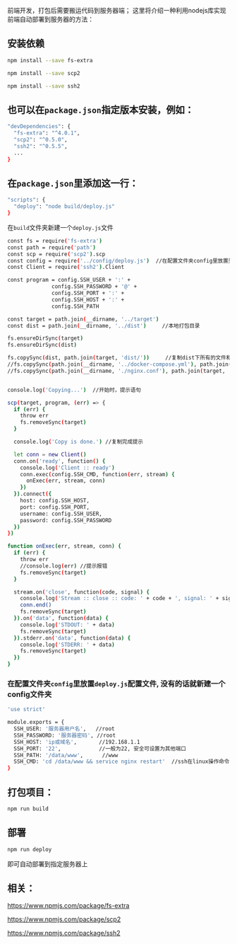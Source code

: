 前端开发，打包后需要搬运代码到服务器端；
这里将介绍一种利用nodejs库实现前端自动部署到服务器的方法：

## 安装依赖
```bash
npm install --save fs-extra
```
```bash
npm install --save scp2
```
```bash
npm install --save ssh2
```

## 也可以在`package.json`指定版本安装，例如：
```bash
"devDependencies": {
  "fs-extra": "^4.0.1",
  "scp2": "^0.5.0",
  "ssh2": "^0.5.5",
  ...
}
```

## 在`package.json`里添加这一行：
```bash
"scripts": {
  "deploy": "node build/deploy.js"
}
```

在`build`文件夹新建一个`deploy.js`文件
```bash
const fs = require('fs-extra')
const path = require('path')
const scp = require('scp2').scp
const config = require('../config/deploy.js')  //在配置文件夹config里放置另一个deploy.js配置文件
const Client = require('ssh2').Client

const program = config.SSH_USER + ':' +
              config.SSH_PASSWORD + '@' +
              config.SSH_PORT + ':' +
              config.SSH_HOST + ':' +
              config.SSH_PATH

const target = path.join(__dirname, '../target')
const dist = path.join(__dirname, '../dist')     //本地打包目录

fs.ensureDirSync(target)
fs.ensureDirSync(dist)

fs.copySync(dist, path.join(target, 'dist/'))     //复制dist下所有的文件和文件夹
//fs.copySync(path.join(__dirname, '../docker-compose.yml'), path.join(target, 'docker-compose.yml')) //docker文件，视情况
//fs.copySync(path.join(__dirname, './nginx.conf'), path.join(target, 'build/nginx.conf'))   //nginx配置文件


console.log('Copying...')  //开始时，提示语句

scp(target, program, (err) => {
  if (err) {
    throw err
    fs.removeSync(target)
  }

  console.log('Copy is done.') //复制完成提示

  let conn = new Client()
  conn.on('ready', function() {
    console.log('Client :: ready')
    conn.exec(config.SSH_CMD, function(err, stream) {
      onExec(err, stream, conn)
    })
  }).connect({
    host: config.SSH_HOST,
    port: config.SSH_PORT,
    username: config.SSH_USER,
    password: config.SSH_PASSWORD
  })
})

function onExec(err, stream, conn) {
  if (err) {
    throw err
    //console.log(err) //提示报错
    fs.removeSync(target)
  }

  stream.on('close', function(code, signal) {
    console.log('Stream :: close :: code: ' + code + ', signal: ' + signal)
    conn.end()
    fs.removeSync(target)
  }).on('data', function(data) {
    console.log('STDOUT: ' + data)
    fs.removeSync(target)
  }).stderr.on('data', function(data) {
    console.log('STDERR: ' + data)
    fs.removeSync(target)
  })
}
```

### 在配置文件夹`config`里放置`deploy.js`配置文件, 没有的话就新建一个config文件夹
```bash
'use strict'

module.exports = {
  SSH_USER: '服务器用户名',   //root
  SSH_PASSWORD: '服务器密码', //root
  SSH_HOST: 'ip或域名',       //192.168.1.1
  SSH_PORT: '22',            //一般为22, 安全可设置为其他端口
  SSH_PATH: '/data/www',      //www
  SSH_CMD: 'cd /data/www && service nginx restart'  //ssh在linux操作命令：定位到/data/www 并且执行nginx重启服务，视情况而定
}
```
## 打包项目：

```bash
npm run build
```

## 部署

```bash
npm run deploy
```

即可自动部署到指定服务器上

## 相关：
https://www.npmjs.com/package/fs-extra

https://www.npmjs.com/package/scp2

https://www.npmjs.com/package/ssh2
